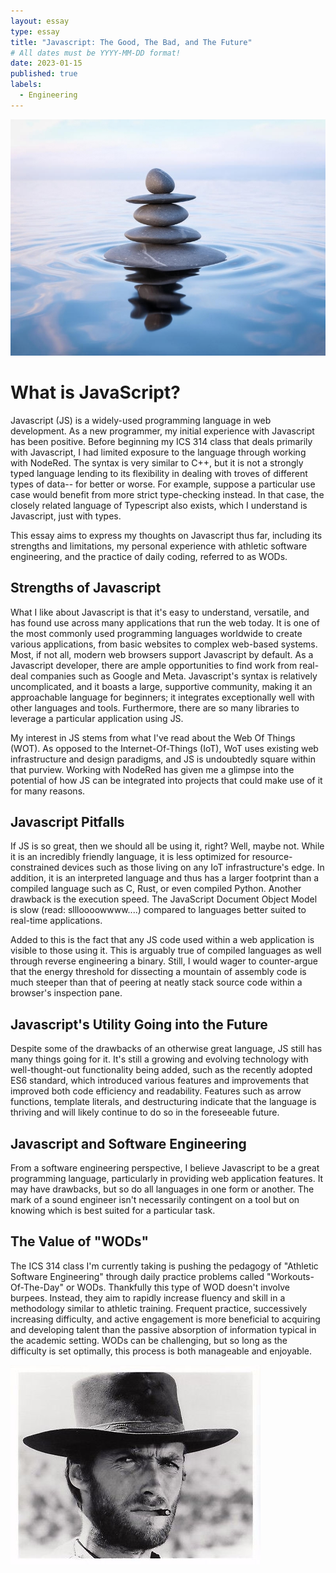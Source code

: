 ```yaml
---
layout: essay
type: essay
title: "Javascript: The Good, The Bad, and The Future"
# All dates must be YYYY-MM-DD format!
date: 2023-01-15
published: true
labels:
  - Engineering
---
```


![Water Stones](/img/essayPics/water_stones.jpeg)

# What is JavaScript?
Javascript (JS) is a widely-used programming language in web development.  As a new programmer, my initial experience with Javascript has been positive.  Before beginning my ICS 314 class that deals primarily with Javascript, I had limited exposure to the language through working with NodeRed.  The syntax is very similar to C++, but it is not a strongly typed language lending to its flexibility in dealing with troves of different types of data-- for better or worse.  For example, suppose a particular use case would benefit from more strict type-checking instead.  In that case, the closely related language of Typescript also exists, which I understand is Javascript, just with types.  

This essay aims to express my thoughts on Javascript thus far, including its strengths and limitations, my personal experience with athletic software engineering, and the practice of daily coding, referred to as WODs.

## Strengths of Javascript
What I like about Javascript is that it's easy to understand, versatile, and has found use across many applications that run the web today.  It is one of the most commonly used programming languages worldwide to create various applications, from basic websites to complex web-based systems.  Most, if not all, modern web browsers support Javascript by default.  As a Javascript developer, there are ample opportunities to find work from real-deal companies such as Google and Meta.  Javascript's syntax is relatively uncomplicated, and it boasts a large, supportive community, making it an approachable language for beginners; it integrates exceptionally well with other languages and tools.  Furthermore, there are so many libraries to leverage a particular application using JS.

My interest in JS stems from what I've read about the Web Of Things (WOT).  As opposed to the Internet-Of-Things (IoT), WoT uses existing web infrastructure and design paradigms, and JS is undoubtedly square within that purview.  Working with NodeRed has given me a glimpse into the potential of how JS can be integrated into projects that could make use of it for many reasons.

## Javascript Pitfalls
If JS is so great, then we should all be using it, right?  Well, maybe not.  While it is an incredibly friendly language, it is less optimized for resource-constrained devices such as those living on any IoT infrastructure's edge.  In addition, it is an interpreted language and thus has a larger footprint than a compiled language such as C, Rust, or even compiled Python.  Another drawback is the execution speed.  The JavaScript Document Object Model is slow (read: sllloooowwww....) compared to languages better suited to real-time applications.

Added to this is the fact that any JS code used within a web application is visible to those using it.  This is arguably true of compiled languages as well through reverse engineering a binary.  Still, I would wager to counter-argue that the energy threshold for dissecting a mountain of assembly code is much steeper than that of peering at neatly stack source code within a browser's inspection pane.

## Javascript's Utility Going into the Future
Despite some of the drawbacks of an otherwise great language, JS still has many things going for it.  It's still a growing and evolving technology with well-thought-out functionality being added, such as the recently adopted ES6 standard, which introduced various features and improvements that improved both code efficiency and readability.  Features such as arrow functions, template literals, and destructuring indicate that the language is thriving and will likely continue to do so in the foreseeable future.

## Javascript and Software Engineering
From a software engineering perspective, I believe Javascript to be a great programming language, particularly in providing web application features.  It may have drawbacks, but so do all languages in one form or another.  The mark of a sound engineer isn't necessarily contingent on a tool but on knowing which is best suited for a particular task.

## The Value of "WODs"
The ICS 314 class I'm currently taking is pushing the pedagogy of "Athletic Software Engineering" through daily practice problems called "Workouts-Of-The-Day" or WODs.  Thankfully this type of WOD doesn't involve burpees.  Instead, they aim to rapidly increase fluency and skill in a methodology similar to athletic training.  Frequent practice, successively increasing difficulty, and active engagement is more beneficial to acquiring and developing talent than the passive absorption of information typical in the academic setting.  WODs can be challenging, but so long as the difficulty is set optimally, this process is both manageable and enjoyable.

![The Good, The Bad, The Ugly](/img/essayPics/clint_eastwood_tgtbtu.jpg)


